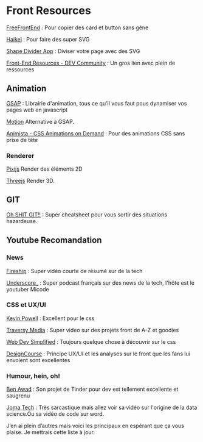 #  Front Resources
[FreeFrontEnd](https://freefrontend.com/) : Pour copier des card et button sans gène

[Haikei](https://haikei.app/) : Pour faire des super SVG

[Shape Divider App](https://www.shapedivider.app/) : Diviser votre page avec des SVG

[Front-End Resources - DEV Community](https://dev.to/aycanogut/front-end-resources-1jk2) : Un gros lien avec plein de ressources

## Animation

[GSAP](https://greensock.com/gsap/) : Librairie d'animation, tous ce qu'il vous faut pous dynamiser vos pages web en javascript

[Motion](https://motion.dev/) Alternative à GSAP.

[Animista - CSS Animations on Demand](https://animista.net/) : Pour des animations CSS sans prise de tête

### Renderer

[Pixijs](https://pixijs.com/) Render des éléments 2D

[Threejs](https://threejs.org/) Render 3D.

## GIT

[Oh SHIT GIT!!](https://ohshitgit.com/) : Super cheatsheet pour vous sortir des situations hazardeuse.

## Youtube Recomandation

### News
[Fireship](https://www.youtube.com/channel/UCsBjURrPoezykLs9EqgamOA) : Super vidéo courte de résumé sur de la tech

[Underscore_](https://www.youtube.com/c/UnderscoreTalk) : Super podcast français sur des news de la tech, l'hôte est le youtuber Micode

### CSS et UX/UI
[Kevin Powell](https://www.youtube.com/kepowob) : Excellent pour le css

[Traversy Media](https://www.youtube.com/c/TraversyMedia) : Super video sur des projets front de A-Z et goodies

[Web Dev Simplified](https://www.youtube.com/c/WebDevSimplified) : Toujours quelque chose à découvrir sur le css

[DesignCourse](https://www.youtube.com/c/DesignCourse) : Principe UX/UI et les analyses sur le front que les fans lui envoient sont excellentes

### Humour, hein, oh!

[Ben Awad](https://www.youtube.com/c/BenAwad97) : Son projet de Tinder pour dev est tellement excellente et saugrenu

[Joma Tech](https://www.youtube.com/c/JomaOppa) : Très sarcastique mais allez voir sa vidéo sur l'origine de la data science.Ou sa vidéo de code sur word.

J’en ai plein d’autres mais voici les principaux en espérant que ça vous plaise. Je mettrais cette liste à jour.
